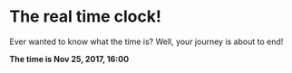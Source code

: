 # The real time clock!

Ever wanted to know what the time is? Well, your journey is about to end!

**The time is Nov 25, 2017, 16:00**